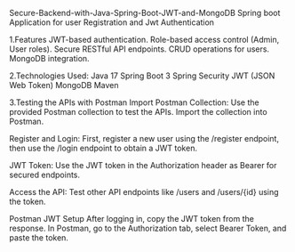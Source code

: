 Secure-Backend-with-Java-Spring-Boot-JWT-and-MongoDB
Spring boot Application for user Registration and Jwt Authentication

1.Features JWT-based authentication. Role-based access control (Admin, User roles). Secure RESTful API endpoints. CRUD operations for users. MongoDB integration.

2.Technologies Used: Java 17 Spring Boot 3 Spring Security JWT (JSON Web Token) MongoDB Maven

3.Testing the APIs with Postman Import Postman Collection: Use the provided Postman collection to test the APIs. Import the collection into Postman.

Register and Login: First, register a new user using the /register endpoint, then use the /login endpoint to obtain a JWT token.

JWT Token: Use the JWT token in the Authorization header as Bearer for secured endpoints.

Access the API: Test other API endpoints like /users and /users/{id} using the token.

Postman JWT Setup After logging in, copy the JWT token from the response. In Postman, go to the Authorization tab, select Bearer Token, and paste the token.
